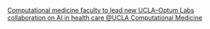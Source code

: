 [Computational medicine faculty to lead new UCLA–Optum Labs collaboration on AI in health care   @UCLA Computational Medicine](https://qi.tc/qi/116692)